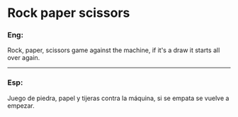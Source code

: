# Rock paper scissors
### Eng:
Rock, paper, scissors game against the machine, if it's a draw it starts all over again.
___
### Esp:
Juego de piedra, papel y tijeras contra la máquina, si se empata se vuelve a empezar.
